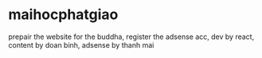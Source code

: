 # maihocphatgiao
prepair the website for the buddha, register the adsense acc, dev by react, content by doan binh, adsense by thanh mai
